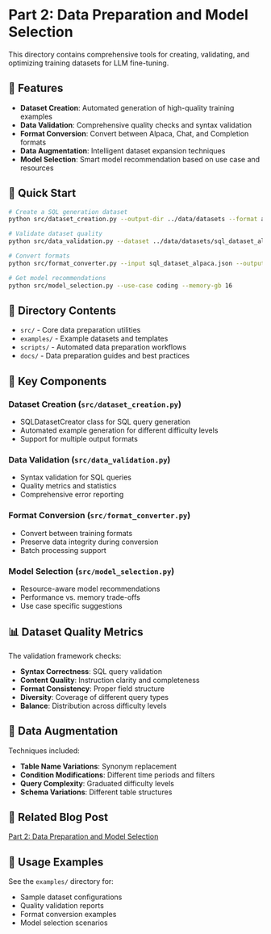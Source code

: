 # Part 2: Data Preparation and Model Selection

This directory contains comprehensive tools for creating, validating, and optimizing training datasets for LLM fine-tuning.

## 🎯 Features

- **Dataset Creation**: Automated generation of high-quality training examples
- **Data Validation**: Comprehensive quality checks and syntax validation
- **Format Conversion**: Convert between Alpaca, Chat, and Completion formats
- **Data Augmentation**: Intelligent dataset expansion techniques
- **Model Selection**: Smart model recommendation based on use case and resources

## 🚀 Quick Start

```bash
# Create a SQL generation dataset
python src/dataset_creation.py --output-dir ../data/datasets --format alpaca

# Validate dataset quality
python src/data_validation.py --dataset ../data/datasets/sql_dataset_alpaca.json

# Convert formats
python src/format_converter.py --input sql_dataset_alpaca.json --output sql_dataset_chat.json --from alpaca --to chat

# Get model recommendations
python src/model_selection.py --use-case coding --memory-gb 16
```

## 📁 Directory Contents

- `src/` - Core data preparation utilities
- `examples/` - Example datasets and templates
- `scripts/` - Automated data preparation workflows
- `docs/` - Data preparation guides and best practices

## 🔧 Key Components

### Dataset Creation (`src/dataset_creation.py`)
- SQLDatasetCreator class for SQL query generation
- Automated example generation for different difficulty levels
- Support for multiple output formats

### Data Validation (`src/data_validation.py`)
- Syntax validation for SQL queries
- Quality metrics and statistics
- Comprehensive error reporting

### Format Conversion (`src/format_converter.py`)
- Convert between training formats
- Preserve data integrity during conversion
- Batch processing support

### Model Selection (`src/model_selection.py`)
- Resource-aware model recommendations
- Performance vs. memory trade-offs
- Use case specific suggestions

## 📊 Dataset Quality Metrics

The validation framework checks:

- **Syntax Correctness**: SQL query validation
- **Content Quality**: Instruction clarity and completeness
- **Format Consistency**: Proper field structure
- **Diversity**: Coverage of different query types
- **Balance**: Distribution across difficulty levels

## 🎨 Data Augmentation

Techniques included:

- **Table Name Variations**: Synonym replacement
- **Condition Modifications**: Different time periods and filters
- **Query Complexity**: Graduated difficulty levels
- **Schema Variations**: Different table structures

## 📖 Related Blog Post

[Part 2: Data Preparation and Model Selection](https://saptak.github.io/2025/07/25/fine-tuning-small-llms-part2-data-preparation/)

## 🔗 Usage Examples

See the `examples/` directory for:
- Sample dataset configurations
- Quality validation reports
- Format conversion examples
- Model selection scenarios
